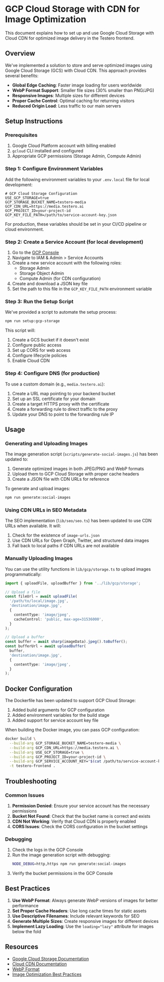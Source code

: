 # GCP Cloud Storage with CDN for Image Optimization

This document explains how to set up and use Google Cloud Storage with Cloud CDN for optimized image delivery in the Testero frontend.

## Overview

We've implemented a solution to store and serve optimized images using Google Cloud Storage (GCS) with Cloud CDN. This approach provides several benefits:

- **Global Edge Caching**: Faster image loading for users worldwide
- **WebP Format Support**: Smaller file sizes (30% smaller than PNG/JPG)
- **Responsive Images**: Multiple sizes for different devices
- **Proper Cache Control**: Optimal caching for returning visitors
- **Reduced Origin Load**: Less traffic to our main servers

## Setup Instructions

### Prerequisites

1. Google Cloud Platform account with billing enabled
2. `gcloud` CLI installed and configured
3. Appropriate GCP permissions (Storage Admin, Compute Admin)

### Step 1: Configure Environment Variables

Add the following environment variables to your `.env.local` file for local development:

```
# GCP Cloud Storage Configuration
USE_GCP_STORAGE=true
GCP_STORAGE_BUCKET_NAME=testero-media
GCP_CDN_URL=https://media.testero.ai
GCP_PROJECT_ID=your-project-id
GCP_KEY_FILE_PATH=/path/to/service-account-key.json
```

For production, these variables should be set in your CI/CD pipeline or cloud environment.

### Step 2: Create a Service Account (for local development)

1. Go to the [GCP Console](https://console.cloud.google.com/)
2. Navigate to IAM & Admin > Service Accounts
3. Create a new service account with the following roles:
   - Storage Admin
   - Storage Object Admin
   - Compute Admin (for CDN configuration)
4. Create and download a JSON key file
5. Set the path to this file in the `GCP_KEY_FILE_PATH` environment variable

### Step 3: Run the Setup Script

We've provided a script to automate the setup process:

```bash
npm run setup:gcp-storage
```

This script will:
1. Create a GCS bucket if it doesn't exist
2. Configure public access
3. Set up CORS for web access
4. Configure lifecycle policies
5. Enable Cloud CDN

### Step 4: Configure DNS (for production)

To use a custom domain (e.g., `media.testero.ai`):

1. Create a URL map pointing to your backend bucket
2. Set up an SSL certificate for your domain
3. Create a target HTTPS proxy with the certificate
4. Create a forwarding rule to direct traffic to the proxy
5. Update your DNS to point to the forwarding rule IP

## Usage

### Generating and Uploading Images

The image generation script (`scripts/generate-social-images.js`) has been updated to:

1. Generate optimized images in both JPEG/PNG and WebP formats
2. Upload them to GCP Cloud Storage with proper cache headers
3. Create a JSON file with CDN URLs for reference

To generate and upload images:

```bash
npm run generate:social-images
```

### Using CDN URLs in SEO Metadata

The SEO implementation (`lib/seo/seo.ts`) has been updated to use CDN URLs when available. It will:

1. Check for the existence of `image-urls.json`
2. Use CDN URLs for Open Graph, Twitter, and structured data images
3. Fall back to local paths if CDN URLs are not available

### Manually Uploading Images

You can use the utility functions in `lib/gcp/storage.ts` to upload images programmatically:

```typescript
import { uploadFile, uploadBuffer } from '../lib/gcp/storage';

// Upload a file
const fileUrl = await uploadFile(
  '/path/to/local/image.jpg',
  'destination/image.jpg',
  {
    contentType: 'image/jpeg',
    cacheControl: 'public, max-age=31536000',
  }
);

// Upload a buffer
const buffer = await sharp(imageData).jpeg().toBuffer();
const bufferUrl = await uploadBuffer(
  buffer,
  'destination/image.jpg',
  {
    contentType: 'image/jpeg',
  }
);
```

## Docker Configuration

The Dockerfile has been updated to support GCP Cloud Storage:

1. Added build arguments for GCP configuration
2. Added environment variables for the build stage
3. Added support for service account key file

When building the Docker image, you can pass GCP configuration:

```bash
docker build \
  --build-arg GCP_STORAGE_BUCKET_NAME=testero-media \
  --build-arg GCP_CDN_URL=https://media.testero.ai \
  --build-arg USE_GCP_STORAGE=true \
  --build-arg GCP_PROJECT_ID=your-project-id \
  --build-arg GCP_SERVICE_ACCOUNT_KEY="$(cat /path/to/service-account-key.json)" \
  -t testero-frontend .
```

## Troubleshooting

### Common Issues

1. **Permission Denied**: Ensure your service account has the necessary permissions
2. **Bucket Not Found**: Check that the bucket name is correct and exists
3. **CDN Not Working**: Verify that Cloud CDN is properly enabled
4. **CORS Issues**: Check the CORS configuration in the bucket settings

### Debugging

1. Check the logs in the GCP Console
2. Run the image generation script with debugging:
   ```bash
   NODE_DEBUG=http,https npm run generate:social-images
   ```
3. Verify the bucket permissions in the GCP Console

## Best Practices

1. **Use WebP Format**: Always generate WebP versions of images for better performance
2. **Set Proper Cache Headers**: Use long cache times for static assets
3. **Use Descriptive Filenames**: Include relevant keywords for SEO
4. **Generate Multiple Sizes**: Create responsive images for different devices
5. **Implement Lazy Loading**: Use the `loading="lazy"` attribute for images below the fold

## Resources

- [Google Cloud Storage Documentation](https://cloud.google.com/storage/docs)
- [Cloud CDN Documentation](https://cloud.google.com/cdn/docs)
- [WebP Format](https://developers.google.com/speed/webp)
- [Image Optimization Best Practices](https://web.dev/fast/#optimize-your-images)
